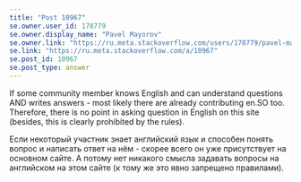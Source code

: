 ```yaml
---
title: "Post 10967"
se.owner.user_id: 178779
se.owner.display_name: "Pavel Mayorov"
se.owner.link: "https://ru.meta.stackoverflow.com/users/178779/pavel-mayorov"
se.link: "https://ru.meta.stackoverflow.com/a/10967"
se.post_id: 10967
se.post_type: answer
---
```

<p>If some community member knows English and can understand questions AND writes answers - most likely there are already contributing en.SO too. Therefore, there is no point in asking question in English on this site (besides, this is clearly prohibited by the rules).</p>
<p>Если некоторый участник знает английский язык и способен понять вопрос и написать ответ на нём - скорее всего он уже присутствует на основном сайте. А потому нет никакого смысла задавать вопросы на английском на этом сайте (к тому же это явно запрещено правилами).</p>
